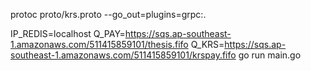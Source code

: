 
protoc proto/krs.proto --go_out=plugins=grpc:.


IP_REDIS=localhost Q_PAY=https://sqs.ap-southeast-1.amazonaws.com/511415859101/thesis.fifo Q_KRS=https://sqs.ap-southeast-1.amazonaws.com/511415859101/krspay.fifo  go run main.go